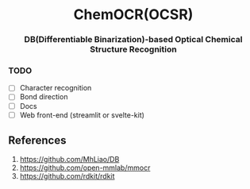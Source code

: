 <h1 align="center">
ChemOCR(OCSR)
</h1>

<h3 align="center">
DB(Differentiable Binarization)-based Optical Chemical Structure Recognition  
</h3> 


### TODO
- [ ] Character recognition
- [ ] Bond direction
- [ ] Docs
- [ ] Web front-end (streamlit or svelte-kit)

## References

1. https://github.com/MhLiao/DB
2. https://github.com/open-mmlab/mmocr
3. https://github.com/rdkit/rdkit
